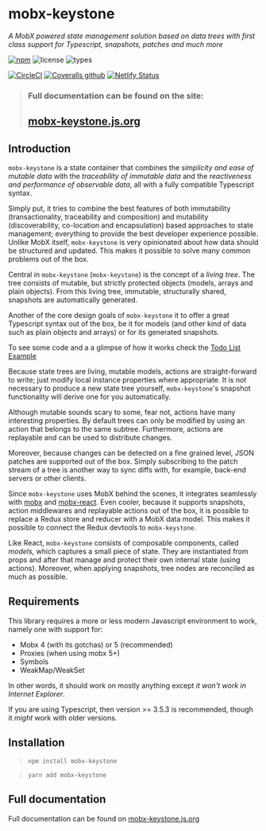 # mobx-keystone

_A MobX powered state management solution based on data trees with first class support for Typescript, snapshots, patches and much more_

[![npm](https://img.shields.io/npm/v/mobx-keystone.svg?style=flat-square&logo=npm)](https://www.npmjs.com/package/mobx-keystone)
![license](https://img.shields.io/npm/l/mobx-keystone.svg?style=flat-square)
![types](https://img.shields.io/npm/types/mobx-keystone.svg?style=flat-square&logo=typescript)

[![CircleCI](https://img.shields.io/circleci/build/github/xaviergonz/mobx-keystone.svg?style=flat-square&logo=circleci)](https://circleci.com/gh/xaviergonz/workflows/mobx-keystone)
[![Coveralls github](https://img.shields.io/coveralls/github/xaviergonz/mobx-keystone.svg?style=flat-square&logo=coveralls)](https://coveralls.io/github/xaviergonz/mobx-keystone?branch=master)
[![Netlify Status](https://api.netlify.com/api/v1/badges/c5f60bcb-c1ff-4d04-ad14-1fc34ddbb429/deploy-status)](https://app.netlify.com/sites/mobx-keystone/deploys)

> ### Full documentation can be found on the site:
>
> ## [mobx-keystone.js.org](https://mobx-keystone.js.org)

## Introduction

`mobx-keystone` is a state container that combines the _simplicity and ease of mutable data_ with the _traceability of immutable data_ and the _reactiveness and performance of observable data_, all with a fully compatible Typescript syntax.

Simply put, it tries to combine the best features of both immutability (transactionality, traceability and composition) and mutability (discoverability, co-location and encapsulation) based approaches to state management; everything to provide the best developer experience possible.
Unlike MobX itself, `mobx-keystone` is very opinionated about how data should be structured and updated.
This makes it possible to solve many common problems out of the box.

Central in `mobx-keystone` (`mobx-keystone`) is the concept of a _living tree_. The tree consists of mutable, but strictly protected objects (models, arrays and plain objects).
From this living tree, immutable, structurally shared, snapshots are automatically generated.

Another of the core design goals of `mobx-keystone` it to offer a great Typescript syntax out of the box, be it for models (and other kind of data such as plain objects and arrays) or for its generated snapshots.

To see some code and a a glimpse of how it works check the [Todo List Example](https://mobx-keystone.js.org/examples/todoList)

Because state trees are living, mutable models, actions are straight-forward to write; just modify local instance properties where appropriate. It is not necessary to produce a new state tree yourself, `mobx-keystone`'s snapshot functionality will derive one for you automatically.

Although mutable sounds scary to some, fear not, actions have many interesting properties.
By default trees can only be modified by using an action that belongs to the same subtree.
Furthermore, actions are replayable and can be used to distribute changes.

Moreover, because changes can be detected on a fine grained level, JSON patches are supported out of the box.
Simply subscribing to the patch stream of a tree is another way to sync diffs with, for example, back-end servers or other clients.

Since `mobx-keystone` uses MobX behind the scenes, it integrates seamlessly with [mobx](https://mobx.js.org) and [mobx-react](https://github.com/mobxjs/mobx-react).
Even cooler, because it supports snapshots, action middlewares and replayable actions out of the box, it is possible to replace a Redux store and reducer with a MobX data model.
This makes it possible to connect the Redux devtools to `mobx-keystone`.

Like React, `mobx-keystone` consists of composable components, called _models_, which captures a small piece of state. They are instantiated from props and after that manage and protect their own internal state (using actions). Moreover, when applying snapshots, tree nodes are reconciled as much as possible.

## Requirements

This library requires a more or less modern Javascript environment to work, namely one with support for:

- Mobx 4 (with its gotchas) or 5 (recommended)
- Proxies (when using mobx 5+)
- Symbols
- WeakMap/WeakSet

In other words, it should work on mostly anything except _it won't work in Internet Explorer_.

If you are using Typescript, then version >= 3.5.3 is recommended, though it _might_ work with older versions.

## Installation

> `npm install mobx-keystone`

> `yarn add mobx-keystone`

## Full documentation

Full documentation can be found on [mobx-keystone.js.org](https://mobx-keystone.js.org)
